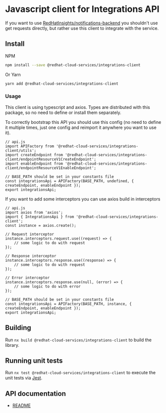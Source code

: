 # Javascript client for Integrations API
If you want to use [RedHatInsights/notifications-backend](https://github.com/RedHatInsights/notifications-backend) you shouldn't use get requests directly, but rather use this client to integrate with the service.

## Install
NPM
```bash
npm install --save @redhat-cloud-services/integrations-client
```

Or Yarn
```bash
yarn add @redhat-cloud-services/integrations-client
```

### Usage
This client is using typescript and axios. Types are distributed with this package, so no need to define or install them separately.

To correctly bootstrap this API you should use this config (no need to define it multiple times, just one config and reimport it anywhere you want to use it).
```JS
// api.js
import APIFactory from '@redhat-cloud-services/integrations-client/utils'; 
import createEndpoint from '@redhat-cloud-services/integrations-client/endpointResourceV1CreateEndpoint';
import enableEndpoint from '@redhat-cloud-services/integrations-client/endpointResourceV1EnableEndpoint';

// BASE_PATH should be set in your constants file
const integrationsApi = APIFactory(BASE_PATH, undefined, { createEndpoint, enableEndpoint });
export integrationsApi;
```

If you want to add some interceptors you can use axios build in interceptors
```JS
// api.js
import axios from 'axios';
import { IntegrationsApi } from '@redhat-cloud-services/integrations-client';
const instance = axios.create();

// Request interceptor
instance.interceptors.request.use((request) => {
    // some logic to do with request
});

// Response interceptor
instance.interceptors.response.use((response) => {
    // some logic to do with request
});

// Error interceptor
instance.interceptors.response.use(null, (error) => {
    // some logic to do with error
});

// BASE_PATH should be set in your constants file
const integrationsApi = APIFactory(BASE_PATH, instance, { createEndpoint, enableEndpoint });
export integrationsApi;
```

## Building

Run `nx build @redhat-cloud-services/integrations-client` to build the library.

## Running unit tests

Run `nx test @redhat-cloud-services/integrations-client` to execute the unit tests via [Jest](https://jestjs.io).

## API documentation

* [README](doc/README.md)
